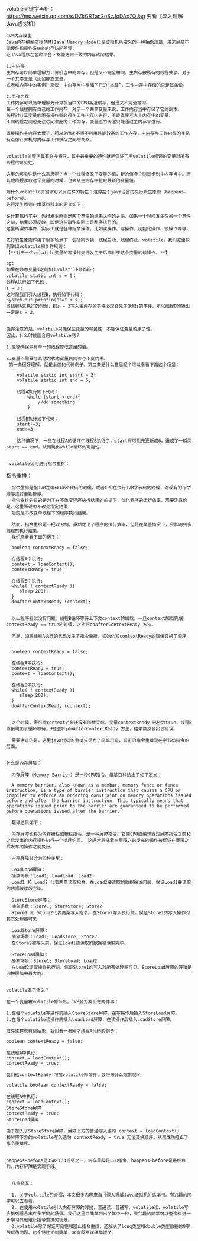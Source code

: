 volatile关键字再析：
    https://mp.weixin.qq.com/s/DZkGRTan2qSzJoDAx7QJag
    要看《深入理解Java虚拟机》


    JVM内存模型
    Java内存模型简称JVM(Java Memory Model)是虚拟机所定义的一种抽象规范，用来屏蔽不同硬件和操作系统的内存访问差异，
    让Java程序在各种平台下都能达到一致的内存访问结果。

    1.主内存：
    主内存可以简单理解为计算机当中的内存，但是又不完全相同。主内存被所有的线程共享，对于一个共享变量（比如静态变量，
    或者堆内存中的实例）来说，主内存当中存储了它的“本尊”，工作内存中存储的只是其备份。

    2.工作内存
    工作内存可以简单理解为计算机当中的CPU高速缓存，但是又不完全等同。
    每一个线程拥有自己的工作内存，对于一个共享变量来说，工作内存当中存储了它的副本。
    线程对共享变量的所有操作都必须在工作内存内进行，不能直接写入主内存中的变量。
    不同线程之间也无法访问彼此的工作内存，变量值的传递只能通过主内存来进行。

    直接操作主内存太慢了，所以JVM才不得不利用性能较高的工作内存，主内存与工作内存的关系有点像计算机的内存与工作缓存之间的关系。


    volatile关键字具有许多特性，其中最重要的特性就是保证了用volatile修饰的变量对所有线程的可见性。

    这里的可见性是什么意思呢？当一个线程修改了变量的值，新的值会立刻同步到主内存当中。而其他线程读取这个变量的时候，也会从主内存中拉取最新的变量值。

    为什么volatile关键字可以有这样的特性？这得益于java语言的先行发生原则（happens-before）。
    先行发生原则在维基百科上的定义如下：

    在计算机科学中，先行发生原则是两个事件的结果之间的关系。如果一个时间发生在另一个事件之前，结果必须反映，即使这些事件实际上是乱序执行的。
    这里所谓的事件，实际上就是各种指令操作，比如读操作、写操作、初始化操作、锁操作等等。

    先行发生原则作用于很多场景下，包括同步锁、线程启动、线程终止、volatile。我们这里只列举出volatile相关的规则：
    【**对于一个volatile变量的写操作先行发生于后面对于这个变量的读操作。**】

    eg:
    如果在静态变量s之前加上volatile修饰符：
    volatile static int s = 0；
    线程A执行如下代码：
    s = 3；
    这时候我们引入线程B，执行如下代码：
    System.out.println("s=" + s);
    当线程A先执行的时候，把s = 3写入主内存的事件必定会先于读取s的事件。所以线程B的输出一定是s = 3。


    值得注意的是，volatile只能保证变量的可见性，不能保证变量的原子性。
    因此，什么时候适合用volatile呢？

    1.能够确保只有单一的线程修改变量的值。

    2.变量不需要与其他的状态变量共同参与不变约束。
     第一条很好理解，就是上面的代码例子。第二条是什么意思呢？可以看看下面这个场景：

        volatile static int start = 3;
        volatile static int end = 6;

        线程A执行如下代码：
            while (start < end){
                //do something
            }

        线程B执行如下代码：
        start+=3;
        end+=3;

        这种情况下，一旦在线程A的循环中线程B执行了，start有可能先更新成6，造成了一瞬间 start == end，从而跳出while循环的可能性。


     volatile如何进行指令重排：

 指令重排：

      指令重排是指JVM在编译Java代码的时候，或者CPU在执行JVM字节码的时候，对现有的指令顺序进行重新排序。
      指令重排的目的是为了在不改变程序执行结果的前提下，优化程序的运行效率。需要注意的是，这里所说的不改变指定结果，
      指的是不改变单线程下的程序执行结果。

      然而，指令重排是一把双刃剑，虽然优化了程序的执行效率，但是在某些情况下，会影响到多线程的执行结果。
      我们来看看下面的例子：

      boolean contextReady = false;

      在线程A中执行:
      context = loadContext();
      contextReady = true;

      在线程B中执行:
      while( ! contextReady ){
         sleep(200);
      }
      doAfterContextReady (context);


      以上程序看似没有问题。线程B循环等待上下文context的加载，一旦context加载完成，contextReady == true的时候，才执行doAfterContextReady 方法。

      但是，如果线程A执行的代码发生了指令重排，初始化和contextReady的赋值交换了顺序：


      boolean contextReady = false;

      在线程A中执行:
      contextReady = true;
      context = loadContext();

      在线程B中执行:
      while( ! contextReady ){
         sleep(200);
      }
      doAfterContextReady (context);


      这个时候，很可能context对象还没有加载完成，变量contextReady 已经为true，线程B直接跳出了循环等待，开始执行doAfterContextReady 方法，结果自然会出现错误。

      需要注意的是，这里java代码的重排只是为了简单示意，真正的指令重排是在字节码指令的层面。


    什么是内存屏障？

      内存屏障（Memory Barrier）是一种CPU指令，维基百科给出了如下定义：

      A memory barrier, also known as a membar, memory fence or fence instruction, is a type of barrier instruction that causes a CPU or compiler to enforce an ordering constraint on memory operations issued before and after the barrier instruction. This typically means that operations issued prior to the barrier are guaranteed to be performed before operations issued after the barrier.

      翻译结果如下：

      内存屏障也称为内存栅栏或栅栏指令，是一种屏障指令，它使CPU或编译器对屏障指令之前和之后发出的内存操作执行一个排序约束。 这通常意味着在屏障之前发布的操作被保证在屏障之后发布的操作之前执行。

      内存屏障共分为四种类型：

      LoadLoad屏障：
      抽象场景：Load1; LoadLoad; Load2
      Load1 和 Load2 代表两条读取指令。在Load2要读取的数据被访问前，保证Load1要读取的数据被读取完毕。

      StoreStore屏障：
      抽象场景：Store1; StoreStore; Store2
      Store1 和 Store2代表两条写入指令。在Store2写入执行前，保证Store1的写入操作对其它处理器可见

      LoadStore屏障：
      抽象场景：Load1; LoadStore; Store2
      在Store2被写入前，保证Load1要读取的数据被读取完毕。

      StoreLoad屏障：
      抽象场景：Store1; StoreLoad; Load2
      在Load2读取操作执行前，保证Store1的写入对所有处理器可见。StoreLoad屏障的开销是四种屏障中最大的。


    volatile做了什么？

    在一个变量被volatile修饰后，JVM会为我们做两件事：

    1.在每个volatile写操作前插入StoreStore屏障，在写操作后插入StoreLoad屏障。
    2.在每个volatile读操作前插入LoadLoad屏障，在读操作后插入LoadStore屏障。

    或许这样说有些抽象，我们看一看刚才线程A代码的例子：

    boolean contextReady = false;

    在线程A中执行:
    context = loadContext();
    contextReady = true;

    我们给contextReady 增加volatile修饰符，会带来什么效果呢？

    volatile boolean contextReady = false;

    在线程A中执行:
    context = loadContext();
    StoreStore屏障
    contextReady = true;
    StoreLoad屏障

    由于加入了StoreStore屏障，屏障上方的普通写入语句 context = loadContext()
    和屏障下方的volatile写入语句 contextReady = true 无法交换顺序，从而成功阻止了指令重排序。


    happens-before是JSR-133规范之一，内存屏障是CPU指令，happens-before是最终目的，内存屏障是实现手段。


      几点补充：

      1. 关于volatile的介绍，本文很多内容来自《深入理解Java虚拟机》这本书。有兴趣的同学可以去看看。
      2. 在使用volatile引入内存屏障的时候，普通读、普通写、volatile读、volatile写会排列组合出许多不同的场景。我们这里只简单列出了其中一种，有兴趣的同学可以查资料进一步学习其他阻止指令重排的场景。
      3.volatile除了保证可见性和阻止指令重排，还解决了long类型和double类型数据的8字节赋值问题。这个特性相对简单，本文就不详细描述了。